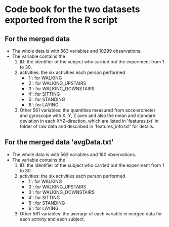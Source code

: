 # Code book for the two datasets exported from the R script

## For the merged data
* The whole data is with 563 variables and 10299 observations.
* The variable contains the
	1. ID: the identifier of the subject who carried out the experiment from 1 to 30.
	2. activities: the six activities each person performed
		- '1': for WALKING
		- '2': for WALKING_UPSTAIRS
		- '3': for WALKING_DOWNSTAIRS
		- '4': for SITTING
		- '5': for STANDING
		- '6': for LAYING
	3. Other 561 variables: the quantities measured from accelerometer and gyroscope
	   with X, Y, Z axes and also the mean and standard deviation in each XYZ-direction, 
	   which are listed in 'features.txt' in folder of raw data and described in 
	   'features_info.txt' for details.

## For the merged data 'avgData.txt'
* The whole data is with 563 variables and 180 observations.
* The variable contains the
	1. ID: the identifier of the subject who carried out the experiment from 1 to 30.
	2. activities: the six activities each person performed
		- '1': for WALKING
		- '2': for WALKING_UPSTAIRS
		- '3': for WALKING_DOWNSTAIRS
		- '4': for SITTING
		- '5': for STANDING
		- '6': for LAYING
	3. Other 561 variables: the average of each variable in merged data for each 
	   activity and each subject.